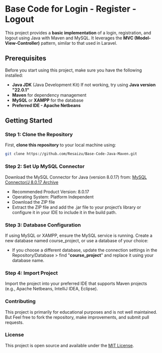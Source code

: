 # Base Code for Login - Register - Logout

This project provides a **basic implementation** of a login, registration, and logout using Java with Maven and MySQL. It leverages the **MVC (Model-View-Controller)** pattern, similar to that used in Laravel.

## Prerequisites

Before you start using this project, make sure you have the following installed:
- **Java JDK** (Java Development Kit) If not working, try using **Java version "22.0.1"**
- **Maven** for dependency management
- **MySQL** or **XAMPP** for the database
- **Preferred IDE - Apache Netbeans**

## Getting Started

### Step 1: Clone the Repository

First, **clone this repository** to your local machine using:

```bash
git clone https://github.com/Resaizu/Base-Code-Java-Maven.git
```
### Step 2: Set Up MySQL Connector
Download the MySQL Connector for Java (version 8.0.17) from:
[MySQL Connector/J 8.0.17 Archive](https://downloads.mysql.com/archives/c-j/)

- Recommended Product Version: 8.0.17
- Operating System: Platform Independent
- Download the ZIP file
- Extract the ZIP file and add the .jar file to your project’s library or configure it in your IDE to include it in the build path.

### Step 3: Database Configuration
If using MySQL or XAMPP, ensure the MySQL service is running.
Create a new database named course_project, or use a database of your choice:
- If you choose a different database, update the connection settings in the Repository/Database > find "**course_project**" and replace it using your database name.

### Step 4: Import Project
Import the project into your preferred IDE that supports Maven projects (e.g., Apache Netbeans, IntelliJ IDEA, Eclipse).

### Contributing
This project is primarily for educational purposes and is not well maintained. But Feel free to fork the repository, make improvements, and submit pull requests.

### License
This project is open source and available under the [MIT License](LICENSE).
